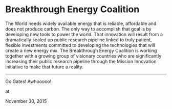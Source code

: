 # Breakthrough Energy Coalition
The World needs widely available energy  that is reliable, affordable and does not produce carbon. The only way to accomplish that goal is by developing new tools to power the world. That innovation will result from a dramatically scaled up public research pipeline linked to truly patient, flexible investments committed to developing the technologies that will create a new energy mix. The Breakthrough Energy Coalition is working together with a growing group of visionary countries who are significantly increasing their public research pipeline through the Mission Innovation initiative to make that future a reality.

---

Go Gates! Awhooooo! 







at

November 30, 2015















